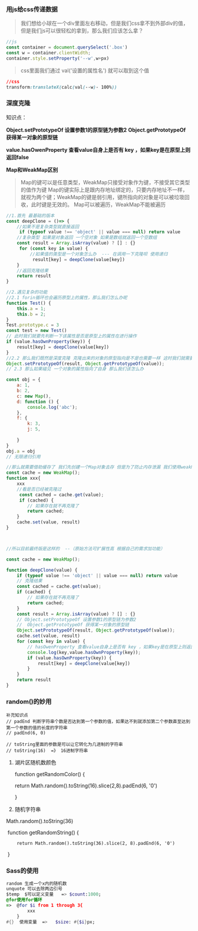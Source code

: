 ### 用js给css传递数据

> 我们想给小球在一个div里面左右移动，但是我们css拿不到外部div的值，但是我们js可以很轻松的拿到，那么我们应该怎么拿？

```js
//js
const container = document.querySelect('.box')
const w = container.clientWidth;
container.style.setProperty('--w',w+px)
```

> css里面我们通过 val('设置的属性名') 就可以取到这个值

```css
//css
transform:translateX(calc(val(--w)- 100%))
```

### **深度克隆**

知识点：

**Object.setPrototypeOf 设置参数1的原型链为参数2**
**Object.getPrototypeOf 获得某一对象的原型链**

**value.hasOwenProperty 查看value自身上是否有 key ，如果key是在原型上则返回false**

**Map和WeakMap区别**

> Map的键可以是任意类型，WeakMap只接受对象作为键，不接受其它类型的值作为键
> Map的键实际上是跟内存地址绑定的，只要内存地址不一样，就视为两个键；WeakMap的键是弱引用，键所指向的对象是可以被垃圾回收，此时键是无效的。
> Map可以被遍历，WeakMap不能被遍历

```js
//1.首先 最基础的版本
const deepClone = ()=> {
    //如果不是复杂类型就直接返回
     if (typeof value !== 'object' || value === null) return value
    //复杂类型 如果是对象返回 一个空对象 如果是数组就返回一个空数组
    const result = Array.isArray(value) ? [] : {}
     for (const key in value) {
         //如果值的类型是一个对象怎么办  --- 在调用一下克隆呗 使用递归
          result[key] = deepClone(value[key])
    }
    //返回克隆结果
    return result
}

//2.遇见复杂的功能
//2.1 forin循环也会遍历原型上的属性，那么我们怎么办呢
function Test() {
    this.a = 1;
    this.b = 2;
}
Test.prototype.c = 3
const test = new Test()
// 此时我们就要先判断一下该属性是否是原型上的属性在进行操作
if (value.hasOwnProperty(key)) {
    result[key] = deepClone(value[key])
}
//2.2 那么我们既然是深度克隆 克隆出来的对象的原型指向是不是也需要一样 这时我们就需要先将克隆出来的result的原型指向原对象
Object.setPrototypeOf(result, Object.getPrototypeOf(value));
// 2.3 那么如果碰见 一个对象的属性指向了自身 那么我们该怎么办

const obj = {
    a: 1,
    b: 2,
    c: new Map(),
    d: function () {
        console.log('abc');
    },
    f: {
        k: 3,
        j: 5,
    
    }
}
obj.a = obj
// 无限递归引用

//那么就需要借助缓存了 我们先创建一个Map对象去存 但是为了防止内存泄漏 我们使用weakMap
const cache = new WeakMap();
function xxx{
    xxx
    //看是否已经被克隆过
     const cached = cache.get(value);
     if (cached) {
        // 如果存在就不再克隆了
        return cached;
    }
    cache.set(value, result)
}



//所以目前最终版是这样的  --（原始方法可扩展性高 根据自己的需求加功能）

const cache = new WeakMap();

function deepClone(value) {
    if (typeof value !== 'object' || value === null) return value
    // 克隆结果
    const cached = cache.get(value);
    if (cached) {
        // 如果存在就不再克隆了
        return cached;
    }
    const result = Array.isArray(value) ? [] : {}
    // Object.setPrototypeOf 设置参数1的原型链为参数2
    //  Object.getPrototypeOf 获得某一对象的原型链
    Object.setPrototypeOf(result, Object.getPrototypeOf(value));
    cache.set(value, result)
    for (const key in value) {
        // hasOwenProperty 查看value自身上是否有 key ，如果key是在原型上则返回false
        console.log(key,value.hasOwnProperty(key));
        if (value.hasOwnProperty(key)) {
            result[key] = deepClone(value[key])
        }   
    }
    return result
}
```

### random()的妙用

```
补充知识点
// padEnd 判断字符串个数是否达到第一个参数的值，如果达不到就添加第二个参数直至达到第一个参数的值的长度的字符串
// padEnd(6, 0)

// toString里面的参数是可以让它转化为几进制的字符串
// toString(16)  =》 16进制字符串
```



1. 湖片区随机数颜色

   function getRandomColor() {

     return Math.random().toString(16).slice(2,8).padEnd(6, '0')

   }

2.  随机字符串

   Math.random().toString(36)

   ​	function getRandomString() {

     	return Math.random().toString(36).slice(2, 8).padEnd(6, '0')

   ​	}

### Sass的使用

```sass
random 生成一个x内的随机数
unquote 可以去除两边引号
$temp  $可以定义变量   => $count:1000;
@for使用for循环  	
=>  @for $i from 1 through 3{
        xxx
    }    
#{}  使用变量  =>   $size: #{$i}px;

```

